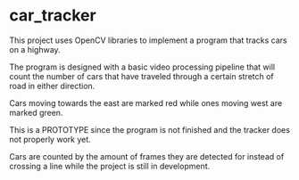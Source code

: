 # car_tracker
This project uses OpenCV libraries to implement a program that tracks cars on a highway. 

The program is designed with a basic video processing pipeline that will count the number of cars that have traveled through a certain stretch of road in either direction. 

Cars moving towards the east are marked red while ones moving west are marked green. 

This is a PROTOTYPE since the program is not finished and the tracker does not properly work yet. 

Cars are counted by the amount of frames they are detected for instead of crossing a line while the project is still in development. 
